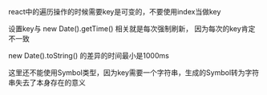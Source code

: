 
react中的遍历操作的时候需要key是可变的，不要使用index当做key


设置key与 new Date().getTime() 相关就是每次强制刷新， 因为每次的key肯定不一致

new Date().toString() 的差异的时间最小是1000ms

这里还不能使用Symbol类型，因为key需要一个字符串，生成的Symbol转为字符串失去了本身存在的意义